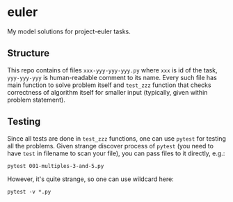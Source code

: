 # euler

My model solutions for project-euler tasks.

## Structure

This repo contains of files `xxx-yyy-yyy-yyy.py` where `xxx` is id of the task, `yyy-yyy-yyy` is human-readable comment to its name.
Every such file has main function to solve problem itself and `test_zzz` function that checks correctness of algorithm itself for smaller input (typically, given within problem statement).

## Testing

Since all tests are done in `test_zzz` functions, one can use `pytest` for testing all the problems.
Given strange discover process of `pytest` (you need to have `test` in filename to scan your file), you can pass files to it directly, e.g.:
```shell
pytest 001-multiples-3-and-5.py
```

However, it's quite strange, so one can use wildcard here:
```shell
pytest -v *.py
```
